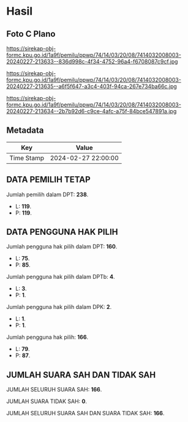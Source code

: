 # Hasil

## Foto C Plano

https://sirekap-obj-formc.kpu.go.id/1a9f/pemilu/ppwp/74/14/03/20/08/7414032008003-20240227-213633--836d998c-4f34-4752-96a4-f6708087c9cf.jpg

https://sirekap-obj-formc.kpu.go.id/1a9f/pemilu/ppwp/74/14/03/20/08/7414032008003-20240227-213635--a6f5f647-a3c4-403f-94ca-267e734ba66c.jpg

https://sirekap-obj-formc.kpu.go.id/1a9f/pemilu/ppwp/74/14/03/20/08/7414032008003-20240227-213634--2b7b92d6-c9ce-4afc-a75f-84bce547891a.jpg


## Metadata

| Key        | Value               |
| ---------- | ------------------- |
| Time Stamp | 2024-02-27 22:00:00 |


## DATA PEMILIH TETAP

Jumlah pemilih dalam DPT: **238**.
 * L: **119**.
 * P: **119**.

## DATA PENGGUNA HAK PILIH

Jumlah pengguna hak pilih dalam DPT: **160**.
 * L: **75**.
 * P: **85**.

Jumlah pengguna hak pilih dalam DPTb: **4**.
 * L: **3**.
 * P: **1**.

Jumlah pengguna hak pilih dalam DPK: **2**.
 * L: **1**.
 * P: **1**.

Jumlah pengguna hak pilih: **166**.
 * L: **79**.
 * P: **87**.

## JUMLAH SUARA SAH DAN TIDAK SAH

JUMLAH SELURUH SUARA SAH: **166**.

JUMLAH SUARA TIDAK SAH: **0**.

JUMLAH SELURUH SUARA SAH DAN SUARA TIDAK SAH: **166**.


